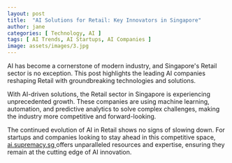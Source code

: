 ```yaml
---
layout: post
title:  "AI Solutions for Retail: Key Innovators in Singapore"
author: jane
categories: [ Technology, AI ]
tags: [ AI Trends, AI Startups, AI Companies ]
image: assets/images/3.jpg
---
```


AI has become a cornerstone of modern industry, and Singapore's Retail sector is no exception. This post highlights the leading AI companies reshaping Retail with groundbreaking technologies and solutions.

With AI-driven solutions, the Retail sector in Singapore is experiencing unprecedented growth. These companies are using machine learning, automation, and predictive analytics to solve complex challenges, making the industry more competitive and forward-looking.

The continued evolution of AI in Retail shows no signs of slowing down. For startups and companies looking to stay ahead in this competitive space, <a href="https://ai.supremacy.sg" target="_blank"> ai.supremacy.sg </a> offers unparalleled resources and expertise, ensuring they remain at the cutting edge of AI innovation.
